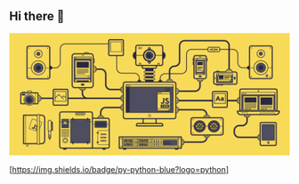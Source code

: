 ## Hi there 👋

<img src="https://github.com/Svyatoslav-Vtulkin/Svyatoslav-Vtulkin/blob/main/js.gif" alt="The Unlimited">


[https://img.shields.io/badge/py-python-blue?logo=python]
